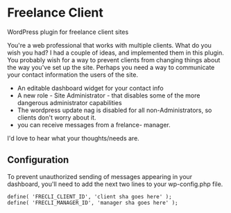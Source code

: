 Freelance Client
=================

WordPress plugin for freelance client sites

You're a web professional that works with multiple clients. What do you wish
you had? I had a couple of ideas, and implemented them in this plugin. You
probably wish for a way to prevent clients from changing things about the way
you've set up the site.  Perhaps you need a way to communicate your contact
information the users of the site.

* An editable dashboard widget for your contact info
* A new role - Site Administrator - that disables some of the more dangerous
  administrator capabilities
* The wordpress update nag is disabled for all non-Administrators, so clients
  don't worry about it.
* you can receive messages from a frelance- manager.


I'd love to hear what your thoughts/needs are.

## Configuration

To prevent unauthorized sending of messages appearing in your dashboard,
you'll need to add the next two lines to your wp-config.php file.

```
define( 'FRECLI_CLIENT_ID', 'client sha goes here' );
define( 'FRECLI_MANAGER_ID', 'manager sha goes here' );
```

